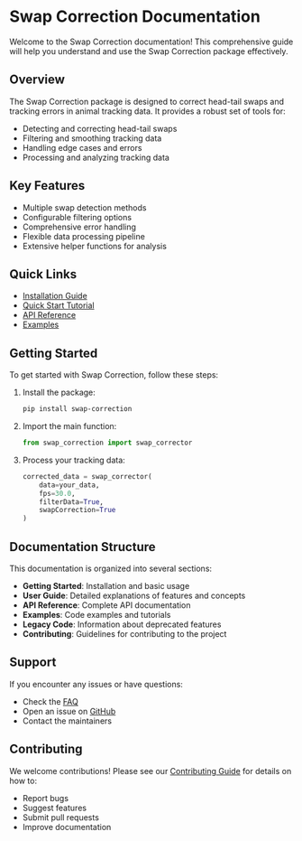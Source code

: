 # Swap Correction Documentation

Welcome to the Swap Correction documentation! This comprehensive guide will help you understand and use the Swap Correction package effectively.

## Overview

The Swap Correction package is designed to correct head-tail swaps and tracking errors in animal tracking data. It provides a robust set of tools for:

- Detecting and correcting head-tail swaps
- Filtering and smoothing tracking data
- Handling edge cases and errors
- Processing and analyzing tracking data

## Key Features

- Multiple swap detection methods
- Configurable filtering options
- Comprehensive error handling
- Flexible data processing pipeline
- Extensive helper functions for analysis

## Quick Links

- [Installation Guide](guides/installation.md)
- [Quick Start Tutorial](guides/quickstart.md)
- [API Reference](api/main.md)
- [Examples](examples/basic_usage.md)

## Getting Started

To get started with Swap Correction, follow these steps:

1. Install the package:
   ```bash
   pip install swap-correction
   ```

2. Import the main function:
   ```python
   from swap_correction import swap_corrector
   ```

3. Process your tracking data:
   ```python
   corrected_data = swap_corrector(
       data=your_data,
       fps=30.0,
       filterData=True,
       swapCorrection=True
   )
   ```

## Documentation Structure

This documentation is organized into several sections:

- **Getting Started**: Installation and basic usage
- **User Guide**: Detailed explanations of features and concepts
- **API Reference**: Complete API documentation
- **Examples**: Code examples and tutorials
- **Legacy Code**: Information about deprecated features
- **Contributing**: Guidelines for contributing to the project

## Support

If you encounter any issues or have questions:

- Check the [FAQ](guides/faq.md)
- Open an issue on [GitHub](https://github.com/yourusername/swap_correction)
- Contact the maintainers

## Contributing

We welcome contributions! Please see our [Contributing Guide](contributing/development.md) for details on how to:

- Report bugs
- Suggest features
- Submit pull requests
- Improve documentation 